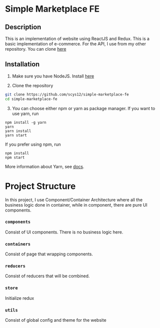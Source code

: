 # Simple Marketplace FE

## Description
This is an implementation of website using ReactJS and Redux. This is a basic implementation of e-commerce. For the API, I use from my other repository. You can clone [here](https://github.com/scys12/clean-architecture-golang)

## Installation
1. Make sure you have NodeJS. Install [here](https://nodejs.org/en/download/)

2. Clone the repository
```bash
git clone https://github.com/scys12/simple-marketplace-fe
cd simple-marketplace-fe
```

3. You can choose either npm or yarn as package manager. If you want to use yarn, run 
```node
npm install -g yarn
yarn
yarn install
yarn start
```
If you prefer using npm, run 
```node
npm install
npm start
```
More information about Yarn, see [docs](https://yarnpkg.com/).

# Project Structure
In this project, I use Component/Container Architecture where all the business logic done in container, while in component, there are pure UI components.

### `components`
Consist of UI components. There is no business logic here.

### `containers`
Consist of page that wrapping components.

### `reducers`
Consist of reducers that will be combined.

### `store`
Initialize redux

### `utils`
Consist of global config and theme for the website